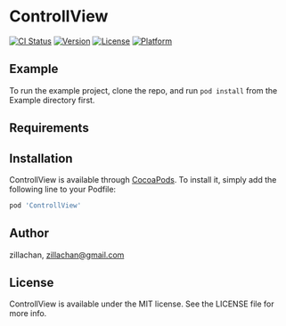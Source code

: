 # ControllView

[![CI Status](http://img.shields.io/travis/zillachan/ControllView.svg?style=flat)](https://travis-ci.org/zillachan/ControllView)
[![Version](https://img.shields.io/cocoapods/v/ControllView.svg?style=flat)](http://cocoapods.org/pods/ControllView)
[![License](https://img.shields.io/cocoapods/l/ControllView.svg?style=flat)](http://cocoapods.org/pods/ControllView)
[![Platform](https://img.shields.io/cocoapods/p/ControllView.svg?style=flat)](http://cocoapods.org/pods/ControllView)

## Example

To run the example project, clone the repo, and run `pod install` from the Example directory first.

## Requirements

## Installation

ControllView is available through [CocoaPods](http://cocoapods.org). To install
it, simply add the following line to your Podfile:

```ruby
pod 'ControllView'
```

## Author

zillachan, zillachan@gmail.com

## License

ControllView is available under the MIT license. See the LICENSE file for more info.
